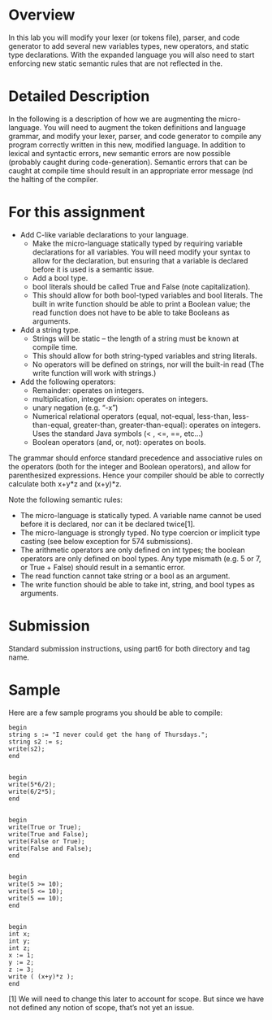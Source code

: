# Overview
In this lab you will modify your lexer (or tokens file), parser, and code generator to add several new variables types, new operators, and static type declarations. With the expanded language you will also need to start enforcing new static semantic rules that are not reflected in the.

# Detailed Description
In the following is a description of how we are augmenting the micro-language. You will need to augment the token definitions and language grammar, and modify your lexer, parser, and code generator to compile any program correctly written in this new, modified language. In addition to lexical and syntactic errors, new semantic errors are now possible (probably caught during code-generation). Semantic errors that can be caught at compile time should result in an appropriate error message (nd the halting of the compiler.

# For this assignment
* Add C-like variable declarations to your language.
  * Make the micro-language statically typed by requiring variable declarations for all variables. You will need modify your syntax to allow for the declaration, but ensuring that a variable is declared before it is used is a semantic issue.
  * Add a bool type.
  * bool literals should be called True and False (note capitalization).
  * This should allow for both bool-typed variables and bool literals.  The built in write function should be able to print a Boolean value; the read function does not have to be able to take Booleans as arguments.
* Add a string type.
  * Strings will be static – the length of a string must be known at compile time.
  * This should allow for both string-typed variables and string literals.
  * No operators will be defined on strings, nor will the built-in read (The write function will work with strings.)
* Add the following operators:
  * Remainder: operates on integers.
  * multiplication, integer division: operates on integers.
  * unary negation (e.g. “-x”)
  * Numerical relational operators (equal, not-equal, less-than, less-than-equal, greater-than, greater-than-equal): operates on integers.  Uses the standard Java symbols (< , <=, ==, etc...)
  * Boolean operators (and, or, not): operates on bools.

The grammar should enforce standard precedence and associative rules on the operators (both for the integer and Boolean operators), and allow for parenthesized expressions. Hence your compiler should be able to correctly calculate both x+y*z and (x+y)*z.

Note the following semantic rules:
* The micro-language is statically typed. A variable name cannot be used before it is declared, nor can it be declared twice[1].
* The micro-language is strongly typed. No type coercion or implicit type casting (see below exception for 574 submissions).
* The arithmetic operators are only defined on int types; the boolean operators are only defined on bool types.  Any type mismath (e.g. 5 or 7, or True + False) should result in a semantic error.
* The read function cannot take string or a bool as an argument.
* The write function should be able to take int, string, and bool types as arguments.

# Submission
Standard submission instructions, using part6 for both directory and tag name. 

# Sample
Here are a few sample programs you should be able to compile:

    begin
    string s := "I never could get the hang of Thursdays.";
    string s2 := s;
    write(s2);
    end


    begin
    write(5*6/2);
    write(6/2*5);
    end


    begin
    write(True or True);
    write(True and False);
    write(False or True);
    write(False and False);
    end


    begin
    write(5 >= 10);
    write(5 <= 10);
    write(5 == 10);
    end


    begin
    int x;
    int y;
    int z;
    x := 1;
    y := 2;
    z := 3;
    write ( (x+y)*z );
    end


[1] We will need to change this later to account for scope. But since we have not defined any notion of scope, that’s not yet an issue.